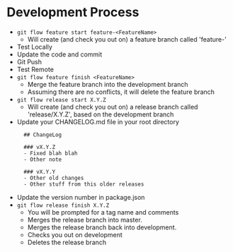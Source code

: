 Development Process
=====================

- `git flow feature start feature-<FeatureName>`
  - Will create (and check you out on) a feature branch called 'feature-<FeatureName>'
- Test Locally
- Update the code and commit
- Git Push
- Test Remote
- `git flow feature finish <FeatureName>`
  - Merge the feature branch into the development branch
  - Assuming there are no conflicts, it will delete the feature branch
- `git flow release start X.Y.Z`
  - Will create (and check you out on) a release branch called 'release/X.Y.Z', based on the development branch
- Update your CHANGELOG.md file in your root directory
  ```(markdown)
    ## ChangeLog
  
    ### vX.Y.Z
    - Fixed blah blah
    - Other note
    
    ### vX.Y.Y
    - Other old changes
    - Other stuff from this older releases
  ```
- Update the version number in package.json
- `git flow release finish X.Y.Z`
  - You will be prompted for a tag name and comments
  - Merges the release branch into master. 
  - Merges the release branch back into development.
  - Checks you out on development
  - Deletes the release branch


